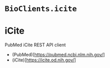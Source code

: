 # `BioClients.icite`

# iCite

PubMed iCite  REST API client

* (PubMed)[https://pubmed.ncbi.nlm.nih.gov/]
* (iCite)[https://icite.od.nih.gov/]
